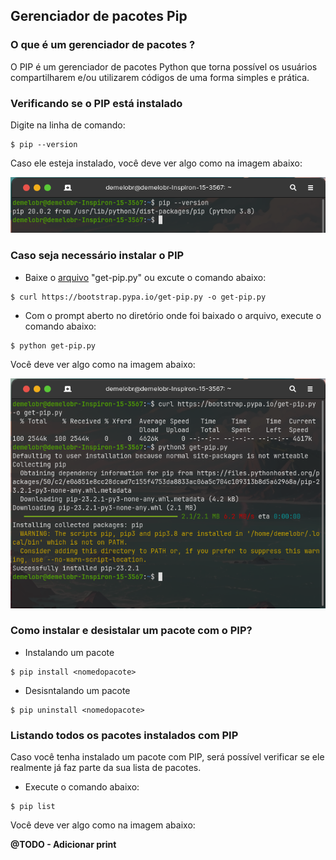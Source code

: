 ## Gerenciador de pacotes Pip

### O que é um gerenciador de pacotes ?
O PIP é um gerenciador de pacotes Python que torna possível os usuários compartilharem e/ou utilizarem códigos de uma forma simples e prática.

### Verificando se o PIP está instalado
Digite na linha de comando:
```shell
$ pip --version
```
Caso ele esteja instalado, você deve ver algo como na imagem abaixo:

![pip version](screenshots\pip\pip--version.png)

### Caso seja necessário instalar o PIP
- Baixe o [arquivo](https://bootstrap.pypa.io/get-pip.py)
"get-pip.py" ou excute o comando abaixo:
```shell
$ curl https://bootstrap.pypa.io/get-pip.py -o get-pip.py
```
- Com o prompt aberto no diretório onde foi baixado o arquivo, execute o comando abaixo:
```shell
$ python get-pip.py
```
Você deve ver algo como na imagem abaixo:

![get pip](screenshots\pip\get-pip.png)

### Como instalar e desistalar um pacote com o PIP?
- Instalando um pacote
```shell
$ pip install <nomedopacote>
```
- Desisntalando um pacote
```shell
$ pip uninstall <nomedopacote>
```

### Listando todos os pacotes instalados com PIP
Caso você tenha instalado um pacote com PIP, será possível verificar se ele realmente já faz parte da sua lista de pacotes.

- Execute o comando abaixo:
```shell
$ pip list
```
Você deve ver algo como na imagem abaixo:

**@TODO - Adicionar print**
